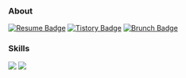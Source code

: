 ### About
[![Resume Badge](https://img.shields.io/badge/Resume-78e7b9?style=flat&logoColor=white)](https://noble-wilderness-244.notion.site/iOS-f4ea02ce98a24dc29e829e085a4331d2)
[![Tistory Badge](https://img.shields.io/badge/Tech%20Blog-555263?style=flat&logoColor=white)](https://soobaaaam.tistory.com/)
[![Brunch Badge](https://img.shields.io/badge/Essay%20Blog-1eb031?style=flat&logoColor=white)](https://brunch.co.kr/@soobaaaam) 

### Skills
<img src="https://img.shields.io/badge/iOS-000000?style=flat-square&logo=iOS&logoColor=white"/></a> 
<img src="https://img.shields.io/badge/Swift-F05138?style=flat-square&logo=Swift&logoColor=white"/></a> 
